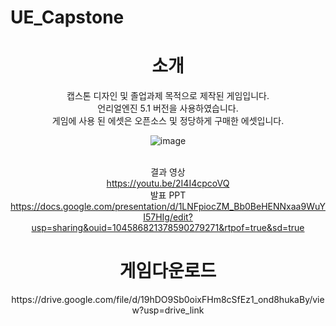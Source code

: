 # UE_Capstone
 <div align=center>
 <h1> 소개 </h1> </a>
캡스톤 디자인 및 졸업과제 목적으로 제작된 게임입니다.<br>
언리얼엔진 5.1 버전을 사용하였습니다.<br>
게임에 사용 된 에셋은 오픈소스 및 정당하게 구매한 에셋입니다.<br>

![image](https://github.com/RumPumpumpum/UE_Capstone/assets/104812604/ef7a8732-9d46-49f6-b062-4604be703652)

<br> 결과 영상 <br>
https://youtu.be/2I4I4cpcoVQ
<br> 발표 PPT <br>
https://docs.google.com/presentation/d/1LNFpiocZM_Bb0BeHENNxaa9WuYI57HIg/edit?usp=sharing&ouid=104586821378590279271&rtpof=true&sd=true
<h1> 게임다운로드 </h1> </a>
https://drive.google.com/file/d/19hDO9Sb0oixFHm8cSfEz1_ond8hukaBy/view?usp=drive_link
</div>
